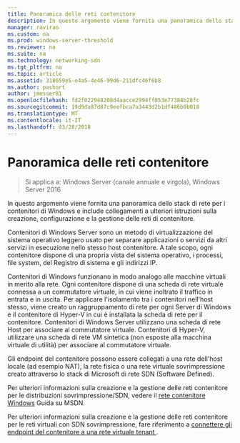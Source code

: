 ```yaml
---
title: Panoramica delle reti contenitore
description: In questo argomento viene fornita una panoramica dello stack di rete per i contenitori di Windows e include collegamenti a ulteriori istruzioni sulla creazione, configurazione e la gestione delle reti di contenitore.
manager: ravirao
ms.custom: na
ms.prod: windows-server-threshold
ms.reviewer: na
ms.suite: na
ms.technology: networking-sdn
ms.tgt_pltfrm: na
ms.topic: article
ms.assetid: 318659e5-e4a5-4e46-99d6-211dfc46f6b8
ms.author: pashort
author: jmesser81
ms.openlocfilehash: fd2f022948208d4aacce2994ff053e77384b28fc
ms.sourcegitcommit: 19d9da87d87c9eefbca7a3443d2b1df486b0b010
ms.translationtype: MT
ms.contentlocale: it-IT
ms.lasthandoff: 03/28/2018
---
```

# <a name="container-networking-overview"></a>Panoramica delle reti contenitore

>Si applica a: Windows Server (canale annuale e virgola), Windows Server 2016

In questo argomento viene fornita una panoramica dello stack di rete per i contenitori di Windows e include collegamenti a ulteriori istruzioni sulla creazione, configurazione e la gestione delle reti di contenitore.

Contenitori di Windows Server sono un metodo di virtualizzazione del sistema operativo leggero usato per separare applicazioni o servizi da altri servizi in esecuzione nello stesso host contenitore. A tale scopo, ogni contenitore dispone di una propria vista del sistema operativo, i processi, file system, del Registro di sistema e gli indirizzi IP.

Contenitori di Windows funzionano in modo analogo alle macchine virtuali in merito alla rete. Ogni contenitore dispone di una scheda di rete virtuale connessa a un commutatore virtuale, in cui viene inoltrato il traffico in entrata e in uscita. Per applicare l'isolamento tra i contenitori nell'host stesso, viene creato un raggruppamento di rete per ogni Server di Windows e il contenitore di Hyper-V in cui è installata la scheda di rete per il contenitore. Contenitori di Windows Server utilizzano una scheda di rete Host per associare al commutatore virtuale. Contenitori di Hyper-V, utilizzare una scheda di rete VM sintetica (non esposte alla macchina virtuale di utilità) per associare al commutatore virtuale. 

Gli endpoint del contenitore possono essere collegati a una rete dell'host locale (ad esempio NAT), la rete fisica o una rete virtuale sovrimpressione creato attraverso lo stack di Microsoft di rete SDN (Software Defined). 

Per ulteriori informazioni sulla creazione e la gestione delle reti contenitore per le distribuzioni sovrimpressione/SDN, vedere il [rete contenitore Windows](https://msdn.microsoft.com/en-us/virtualization/windowscontainers/management/container_networking) Guida su MSDN.

Per ulteriori informazioni sulla creazione e la gestione delle reti contenitore per le reti virtuali con SDN sovrimpressione, fare riferimento a [connettere gli endpoint del contenitore a una rete virtuale tenant ](../../manage/Connect-container-endpoints-to-a-Tenant-Virtual-Network.md). 